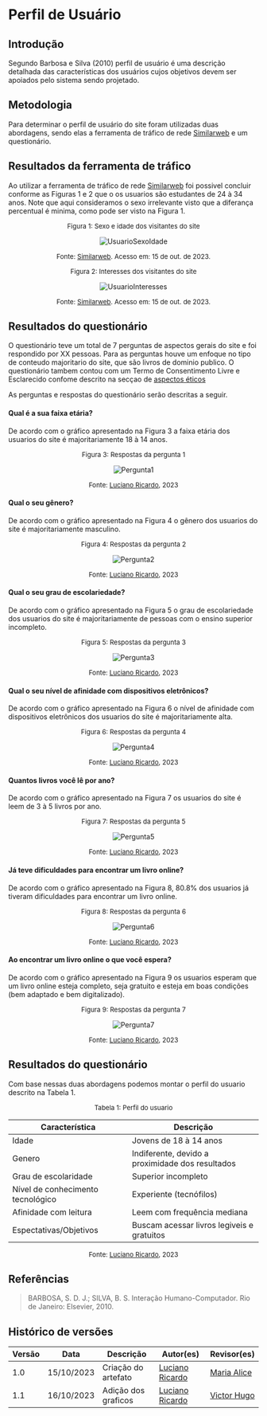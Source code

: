 # Perfil de Usuário



## Introdução

Segundo Barbosa e Silva (2010) perfil de usuário é uma descrição detalhada das características dos usuários cujos objetivos devem ser apoiados pelo sistema sendo projetado.



## Metodologia

Para determinar o perfil de usuário do site foram utilizadas duas abordagens, sendo elas a ferramenta de tráfico de rede [Similarweb](https://www.similarweb.com/website/dominiopublico.gov.br/#demographics) e um questionário. 



## Resultados da ferramenta de tráfico

Ao utilizar a ferramenta de tráfico de rede [Similarweb](https://www.similarweb.com/website/dominiopublico.gov.br/#demographics) foi possivel concluir conforme as Figuras 1 e 2 que o os usuarios são estudantes de 24 à 34 anos. Note que aqui consideramos o sexo irrelevante visto que a diferança percentual é minima, como pode ser visto na Figura 1.

<center>

<font size="2"><p style="text-align: center">Figura 1: Sexo e idade dos visitantes do site </p></font>

![UsuarioSexoIdade](../assets/perfil_de_usuario/UsuarioSexoIdade.png)

<font size="2"><p style="text-align: center">Fonte: [Similarweb](https://www.similarweb.com/website/dominiopublico.gov.br/#demographics). Acesso em: 15 de out. de 2023.</p></font>

</center>

<center>

<font size="2"><p style="text-align: center">Figura 2: Interesses dos visitantes do site </p></font>

![UsuarioInteresses](../assets/perfil_de_usuario/UsuarioInteresses.png)

<font size="2"><p style="text-align: center">Fonte: [Similarweb](https://www.similarweb.com/website/dominiopublico.gov.br/#demographics). Acesso em: 15 de out. de 2023.</p></font>

</center>



## Resultados do questionário

O questionário teve um total de 7 perguntas de aspectos gerais do site e foi respondido por XX pessoas. Para as perguntas houve um enfoque no tipo de conteudo majoritario do site, que são livros de dominio publico. O questionário tambem contou com um Termo de Consentimento Livre e Esclarecido confome descrito na secçao de [aspectos éticos](aspectos_eticos.md)

As perguntas e respostas do questionário serão descritas a seguir.


#### Qual é a sua faixa etária?

De acordo com o gráfico apresentado na Figura 3 a faixa etária dos usuarios do site é majoritariamente 18 à 14 anos.

<center>

<font size="2"><p style="text-align: center">Figura 3: Respostas da pergunta 1 </p></font>

![Pergunta1](../assets/perfil_de_usuario/pergunta1.png)

<font size="2"><p style="text-align: center">Fonte: [Luciano Ricardo](https://github.com/l-ricardo), 2023</p></font>

</center>


#### Qual o seu gênero?

De acordo com o gráfico apresentado na Figura 4 o gênero dos usuarios do site é majoritariamente masculino.

<center>

<font size="2"><p style="text-align: center">Figura 4: Respostas da pergunta 2 </p></font>

![Pergunta2](../assets/perfil_de_usuario/pergunta2.png)

<font size="2"><p style="text-align: center">Fonte: [Luciano Ricardo](https://github.com/l-ricardo), 2023</p></font>

</center>


#### Qual o seu grau de escolariedade?

De acordo com o gráfico apresentado na Figura 5 o grau de escolariedade dos usuarios do site é majoritariamente de pessoas com o ensino superior incompleto.

<center>

<font size="2"><p style="text-align: center">Figura 5: Respostas da pergunta 3 </p></font>

![Pergunta3](../assets/perfil_de_usuario/pergunta3.png)

<font size="2"><p style="text-align: center">Fonte: [Luciano Ricardo](https://github.com/l-ricardo), 2023</p></font>

</center>


#### Qual o seu nível de afinidade com dispositivos eletrônicos?

De acordo com o gráfico apresentado na Figura 6 o nível de afinidade com dispositivos eletrônicos dos usuarios do site é majoritariamente alta.

<center>

<font size="2"><p style="text-align: center">Figura 6: Respostas da pergunta 4 </p></font>

![Pergunta4](../assets/perfil_de_usuario/pergunta4.png)

<font size="2"><p style="text-align: center">Fonte: [Luciano Ricardo](https://github.com/l-ricardo), 2023</p></font>

</center>


#### Quantos livros você lê por ano?

De acordo com o gráfico apresentado na Figura 7 os usuarios do site é leem de 3 à 5 livros por ano.

<center>

<font size="2"><p style="text-align: center">Figura 7: Respostas da pergunta 5 </p></font>

![Pergunta5](../assets/perfil_de_usuario/pergunta5.png)

<font size="2"><p style="text-align: center">Fonte: [Luciano Ricardo](https://github.com/l-ricardo), 2023</p></font>

</center>


#### Já teve dificuldades para encontrar um livro online?

De acordo com o gráfico apresentado na Figura 8, 80.8% dos usuarios já tiveram dificuldades para encontrar um livro online.

<center>

<font size="2"><p style="text-align: center">Figura 8: Respostas da pergunta 6 </p></font>

![Pergunta6](../assets/perfil_de_usuario/pergunta6.png)

<font size="2"><p style="text-align: center">Fonte: [Luciano Ricardo](https://github.com/l-ricardo), 2023</p></font>

</center>

#### Ao encontrar um livro online o que você espera?

De acordo com o gráfico apresentado na Figura 9 os usuarios esperam que um livro online esteja completo, seja gratuito e esteja em boas condições (bem adaptado e bem digitalizado).

<center>

<font size="2"><p style="text-align: center">Figura 9: Respostas da pergunta 7 </p></font>

![Pergunta7](../assets/perfil_de_usuario/pergunta7.png)

<font size="2"><p style="text-align: center">Fonte: [Luciano Ricardo](https://github.com/l-ricardo), 2023</p></font>

</center>



## Resultados do questionário

Com base nessas duas abordagens podemos montar o perfil do usuario descrito na Tabela 1.

<center>

<font size="2"><p style="text-align: center">Tabela 1: Perfil do usuario </p></font>

| Característica                    | Descrição                                        |
| --------------------------------- | ------------------------------------------------ |
| Idade                             | Jovens de 18 à 14 anos                           |
| Genero                            | Indiferente, devido a proximidade dos resultados |
| Grau de escolaridade              | Superior incompleto                              |
| Nível de conhecimento tecnológico | Experiente (tecnófilos)                          |
| Afinidade com leitura             | Leem com frequência mediana                      |
| Espectativas/Objetivos            | Buscam acessar livros legiveis e gratuitos       |

<font size="2"><p style="text-align: center">Fonte: [Luciano Ricardo](https://github.com/l-ricardo), 2023</p></font>

</center>



## Referências 

>  BARBOSA, S. D. J.; SILVA, B. S. Interação Humano-Computador. Rio de Janeiro: Elsevier, 2010.



## Histórico de versões

| Versão | Data       | Descrição           | Autor(es)                                       | Revisor(es)                                    |
| ------ | ---------- | ------------------- | ----------------------------------------------- | ---------------------------------------------- |
| 1.0    | 15/10/2023 | Criação do artefato | [Luciano Ricardo](https://github.com/l-ricardo) | [Maria Alice](https://github.com/Maliz30)      |
| 1.1    | 16/10/2023 | Adição dos graficos | [Luciano Ricardo](https://github.com/l-ricardo) | [Victor Hugo](https://github.com/ViictorHugoo) |
